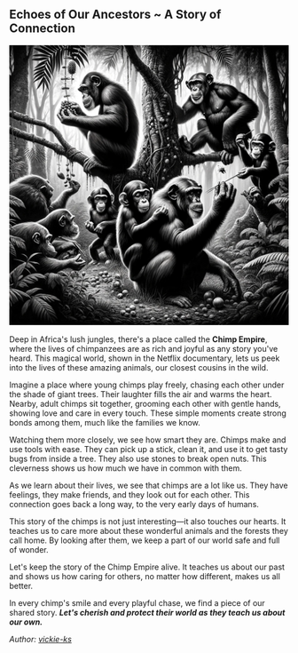 ## Echoes of Our Ancestors ~ A Story of Connection

<img src="images/blogs/chimp-empire.png" alt="proxy-sec" class="md-img">

Deep in Africa's lush jungles, there's a place called the **Chimp Empire**, where the lives of chimpanzees are as rich and joyful as any story you've heard. This magical world, shown in the Netflix documentary, lets us peek into the lives of these amazing animals, our closest cousins in the wild.

Imagine a place where young chimps play freely, chasing each other under the shade of giant trees. Their laughter fills the air and warms the heart. Nearby, adult chimps sit together, grooming each other with gentle hands, showing love and care in every touch. These simple moments create strong bonds among them, much like the families we know.

Watching them more closely, we see how smart they are. Chimps make and use tools with ease. They can pick up a stick, clean it, and use it to get tasty bugs from inside a tree. They also use stones to break open nuts. This cleverness shows us how much we have in common with them.

As we learn about their lives, we see that chimps are a lot like us. They have feelings, they make friends, and they look out for each other. This connection goes back a long way, to the very early days of humans.

This story of the chimps is not just interesting—it also touches our hearts. It teaches us to care more about these wonderful animals and the forests they call home. By looking after them, we keep a part of our world safe and full of wonder.

Let's keep the story of the Chimp Empire alive. It teaches us about our past and shows us how caring for others, no matter how different, makes us all better.

In every chimp's smile and every playful chase, we find a piece of our shared story. _**Let's cherish and protect their world as they teach us about our own.**_

*Author: <a href="https://github.com/vickie-ks" target="_blank">vickie-ks</a>*